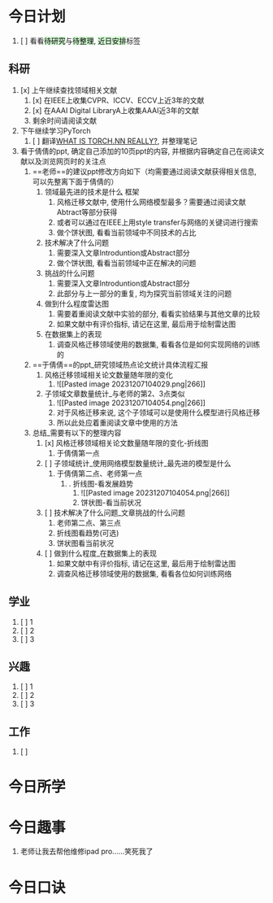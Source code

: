 # 今日计划

1. [ ] 看看<mark style="background: #BBFABBA6;">待研究</mark>与<mark style="background: #BBFABBA6;">待整理</mark>,  <mark style="background: #BBFABBA6;">近日安排</mark>标签

## 科研

1. [x] 上午继续查找领域相关文献
	1. [x] 在IEEE上收集CVPR、ICCV、ECCV上近3年的文献
	2. [x] 在AAAI Digital LibraryA上收集AAAI近3年的文献
	3. 剩余时间请阅读文献
2. 下午继续学习PyTorch
	1. [ ] 翻译[WHAT IS TORCH.NN REALLY?](https://pytorch.org/tutorials/beginner/nn_tutorial.html#sphx-glr-beginner-nn-tutorial-py), 并整理笔记
3. 看于倩倩的ppt, 确定自己添加的10页ppt的内容, 并根据内容确定自己在阅读文献以及浏览网页时的关注点
	1. ==老师==的建议ppt修改方向如下（均需要通过阅读文献获得相关信息, 可以先整离下面于倩倩的）
		1. 领域最先进的技术是什么 框架
			1. 风格迁移文献中, 使用什么网络模型最多？需要通过阅读文献Abtract等部分获得
			2. 或者可以通过在IEEE上用style transfer与网络的关键词进行搜索
			3. 做个饼状图, 看看当前领域中不同技术的占比
		2. 技术解决了什么问题
			1. 需要深入文章Introduntion或Abstract部分
			2. 做个饼状图, 看看当前领域中正在解决的问题
		3. 挑战的什么问题
			1. 需要深入文章Introduntion或Abstract部分
			2. 此部分与上一部分的重复, 均为探究当前领域关注的问题
		4. 做到什么程度雷达图
			1. 需要着重阅读文献中实验的部分, 看看实验结果与其他文章的比较
			2. 如果文献中有评价指标, 请记在这里, 最后用于绘制雷达图
		6. 在数据集上的表现
			1. 调查风格迁移领域使用的数据集, 看看各位是如何实现网络的训练的
	2. ==于倩倩==的ppt_研究领域热点论文统计具体流程汇报
		1. 风格迁移领域相关论文数量随年限的变化
			1. ![[Pasted image 20231207104029.png|266]]
		2. 子领域文章数量统计_与老师的第2、3点类似
			1. ![[Pasted image 20231207104054.png|266]]
			2. 对于风格迁移来说, 这个子领域可以是使用什么模型进行风格迁移
			3. 所以此处应着重阅读文章中使用的方法
	3. 总结_需要有以下的整理内容
		1. [x] 风格迁移领域相关论文数量随年限的变化-折线图
			1. 于倩倩第一点
		2. [ ] 子领域统计\_使用网络模型数量统计\_最先进的模型是什么
			1. 于倩倩第二点、老师第一点
				1. . 折线图-看发展趋势
					1. ![[Pasted image 20231207104054.png|266]]
					2. 饼状图-看当前状况
		3. [ ] 技术解决了什么问题\_文章挑战的什么问题
			1. 老师第二点、第三点
			2. 折线图看趋势(可选)
			3. 饼状图看当前状况
		4. [ ] 做到什么程度\_在数据集上的表现
			1. 如果文献中有评价指标, 请记在这里, 最后用于绘制雷达图
			2. 调查风格迁移领域使用的数据集, 看看各位如何训练网络

## 学业

1. [ ] 1
2. [ ] 2
3. [ ] 3 

## 兴趣

1. [ ] 1
2. [ ] 2
3. [ ] 3 


## 工作

1. [ ] 

# 今日所学



# 今日趣事

1. 老师让我去帮他维修ipad pro……笑死我了

# 今日口诀


